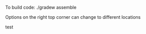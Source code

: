 To build code: ./gradew assemble

Options on the right top corner can change to different locations 

test
